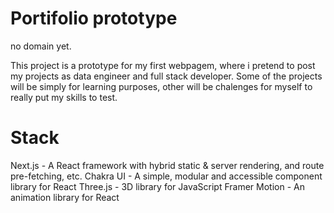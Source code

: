 # Portifolio prototype

no domain yet.

This project is a prototype for my first webpagem, where i pretend to post my projects as data engineer and full stack developer. Some of the projects will be simply for learning purposes, other will be chalenges for myself to really put my skills to test. 

# Stack
Next.js - A React framework with hybrid static & server rendering, and route pre-fetching, etc.
Chakra UI - A simple, modular and accessible component library for React
Three.js - 3D library for JavaScript
Framer Motion - An animation library for React
